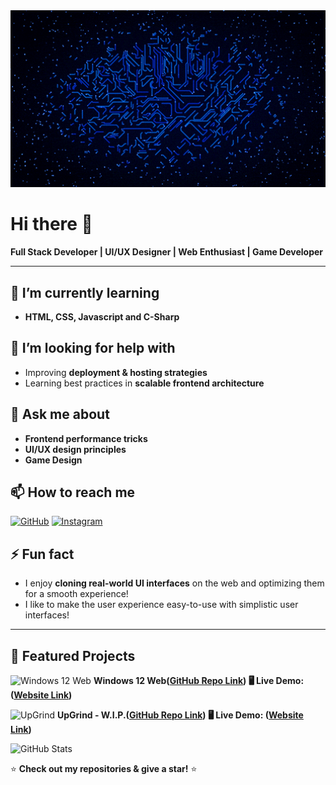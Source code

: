 <div align="center">
  <img src="https://raw.githubusercontent.com/immobilesmile70/immobilesmile70/main/Looping%20Circuits.gif" width="600">
</div>

# Hi there 👋  

**Full Stack Developer | UI/UX Designer | Web Enthusiast | Game Developer**    

---

## 🌱 I’m currently learning  
- **HTML, CSS, Javascript and C-Sharp**     

## 🤔 I’m looking for help with  
- Improving **deployment & hosting strategies**  
- Learning best practices in **scalable frontend architecture**  

## 💬 Ask me about  
- **Frontend performance tricks**  
- **UI/UX design principles**  
- **Game Design** 

## 📫 How to reach me 
[![GitHub](https://img.shields.io/badge/GitHub-000?style=for-the-badge&logo=github)](https://github.com/immobilesmile70) 
[![Instagram](https://img.shields.io/badge/Instagram-E4405F?style=for-the-badge&logo=instagram&logoColor=white)](https://www.instagram.com/beastgamer985)

## ⚡ Fun fact  
- I enjoy **cloning real-world UI interfaces** on the web and optimizing them for a smooth experience!  
- I like to make the user experience easy-to-use with simplistic user interfaces!

---

## 📌 Featured Projects
<img src="https://raw.githubusercontent.com/immobilesmile70/Windows-12-web/main/assets/favicon.ico" alt="Windows 12 Web" style="height: 1em; vertical-align: text-bottom;"> **Windows 12 Web([GitHub Repo Link](https://github.com/immobilesmile70/Windows-12-web)) 🖥️ Live Demo: ([Website Link](https://windows-12-web.vercel.app/))**  

<img src="https://raw.githubusercontent.com/immobilesmile70/XP-Counter/main/assets/upgrind%20logo.ico" alt="UpGrind" style="height: 1em; vertical-align: text-bottom;"> **UpGrind - W.I.P.([GitHub Repo Link](https://github.com/immobilesmile70/xp-counter)) 🖥️ Live Demo: ([Website Link](https://upgrind.vercel.app/))** 

![GitHub Stats](https://github-readme-stats.vercel.app/api?username=immobilesmile70&show_icons=true&theme=radical)  

⭐ **Check out my repositories & give a star!** ⭐  

